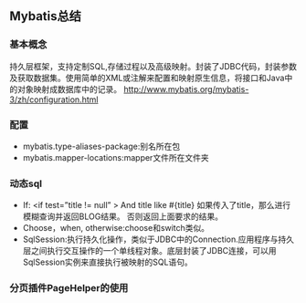 ## Mybatis总结

### 基本概念
持久层框架，支持定制SQL,存储过程以及高级映射。封装了JDBC代码，封装参数及获取数据集。使用简单的XML或注解来配置和映射原生信息，将接口和Java中的对象映射成数据库中的记录。
http://www.mybatis.org/mybatis-3/zh/configuration.html

### 配置

- mybatis.type-aliases-package:别名所在包
- mybatis.mapper-locations:mapper文件所在文件夹


### 动态sql
- If:  <if test=”title != null” > And title like #{title}</if> 如果传入了title，那么进行模糊查询并返回BLOG结果。 否则返回上面要求的结果。  
- Choose，when, otherwise:choose和switch类似。
- SqlSession:执行持久化操作，类似于JDBC中的Connection.应用程序与持久层之间执行交互操作的一个单线程对象。底层封装了JDBC连接，可以用SqlSession实例来直接执行被映射的SQL语句。

### 分页插件PageHelper的使用
